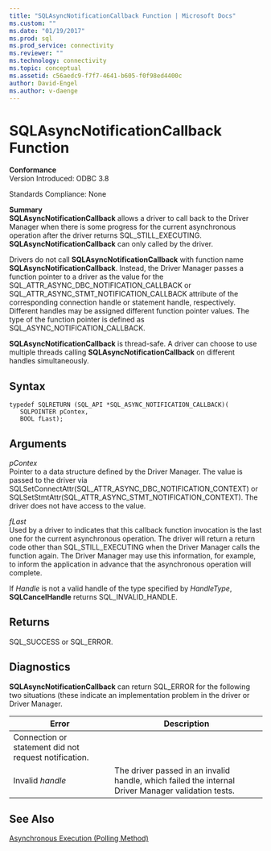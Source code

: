 ```yaml
---
title: "SQLAsyncNotificationCallback Function | Microsoft Docs"
ms.custom: ""
ms.date: "01/19/2017"
ms.prod: sql
ms.prod_service: connectivity
ms.reviewer: ""
ms.technology: connectivity
ms.topic: conceptual
ms.assetid: c56aedc9-f7f7-4641-b605-f0f98ed4400c
author: David-Engel
ms.author: v-daenge
---
```

# SQLAsyncNotificationCallback Function
**Conformance**  
 Version Introduced: ODBC 3.8  
  
 Standards Compliance: None  
  
 **Summary**  
 **SQLAsyncNotificationCallback** allows a driver to call back to the Driver Manager when there is some progress for the current asynchronous operation after the driver returns SQL_STILL_EXECUTING. **SQLAsyncNotificationCallback** can only called by the driver.  
  
 Drivers do not call **SQLAsyncNotificationCallback** with function name **SQLAsyncNotificationCallback**. Instead, the Driver Manager passes a function pointer to a driver as the value for the SQL_ATTR_ASYNC_DBC_NOTIFICATION_CALLBACK or SQL_ATTR_ASYNC_STMT_NOTIFICATION_CALLBACK attribute of the corresponding connection handle or statement handle, respectively. Different handles may be assigned different function pointer values. The type of the function pointer is defined as SQL_ASYNC_NOTIFICATION_CALLBACK.  
  
 **SQLAsyncNotificationCallback** is thread-safe. A driver can choose to use multiple threads calling **SQLAsyncNotificationCallback** on different handles simultaneously.  
  
## Syntax  
  
```  
typedef SQLRETURN (SQL_API *SQL_ASYNC_NOTIFICATION_CALLBACK)(  
   SQLPOINTER pContex,   
   BOOL fLast);  
```  
  
## Arguments  
 *pContex*  
 Pointer to a data structure defined by the Driver Manager. The value is passed to the driver via SQLSetConnectAttr(SQL_ATTR_ASYNC_DBC_NOTIFICATION_CONTEXT) or SQLSetStmtAttr(SQL_ATTR_ASYNC_STMT_NOTIFICATION_CONTEXT).  The driver does not have access to the value.  
  
 *fLast*  
 Used by a driver to indicates that this callback function invocation is the last one for the current asynchronous operation. The driver will return a return code other than SQL_STILL_EXECUTING when the Driver Manager calls the function again. The Driver Manager may use this information, for example, to inform the application in advance that the asynchronous operation will complete.  
  
 If *Handle* is not a valid handle of the type specified by *HandleType*, **SQLCancelHandle** returns SQL_INVALID_HANDLE.  
  
## Returns  
 SQL_SUCCESS or SQL_ERROR.  
  
## Diagnostics  
 **SQLAsyncNotificationCallback** can return SQL_ERROR for the following two situations (these indicate an implementation problem in the driver or Driver Manager.  
  
|Error|Description|  
|-----------|-----------------|  
|Connection or statement did not request notification.||  
|Invalid *handle*|The driver passed in an invalid handle, which failed the internal Driver Manager validation tests.|  
  
## See Also  
 [Asynchronous Execution (Polling Method)](../../../odbc/reference/develop-app/asynchronous-execution-polling-method.md)
